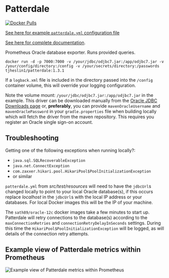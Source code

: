 # Patterdale

[![Docker Pulls](https://img.shields.io/docker/pulls/tjheslin1/patterdale.svg?maxAge=604800)](https://hub.docker.com/r/tjheslin1/patterdale/)

[See here for example `patterdale.yml` configuration file](https://gist.github.com/tjheslin1/5d74d5ad6c4b0dda8662c381590ddbbb#file-patterdale-yml)

[See here for complete documentation](https://tjheslin1.github.io/Patterdale/).

Prometheus Oracle database exporter. Runs provided queries.

`docker run -d -p 7000:7000 -v /your/jdbc/odjbc7.jar:/app/odjbc7.jar -v /your/config/directory:/config -v /your/secrets/directory:/passwords tjheslin1/patterdale:1.3.1`

If a `logback.xml` file is included in the directory passed into the `/config` container volume, this will override your logging configuration.

Note the volume mount: `/your/jdbc/odjbc7.jar:/app/odjbc7.jar` in the example.
This driver can be downloaded manually from the
[Oracle JDBC Downloads page](http://www.oracle.com/technetwork/database/features/jdbc/jdbc-drivers-12c-download-1958347.html)
or, **preferably**, you can provide `mavenOracleUsername` and `mavenOraclePassword` in your `gradle.properties` file when building locally which will fetch the driver from the maven repository.
This requires you register an Oracle single sign-on account.

## Troubleshooting

Getting one of the following exceptions when running locally?:
- `java.sql.SQLRecoverableException`
- `java.net.ConnectException`
- `com.zaxxer.hikari.pool.HikariPool$PoolInitializationException`
- or similar

`patterdale.yml` from _src/test/resources_ will need to have the `jdbcUrl`s changed locally to 
point to your local Oracle database(s), if this occurs replace _localhost_ in 
the `jdbcUrl`s with the local IP address or your databases. For local Docker images this 
will be the IP of your machine.

The `sath89/oracle-12c` docker images take a few minutes to start up. 
Patterdale will retry connections to the database(s) according to the 
`maxConnectionRetries` and `connectionRetryDelayInSeconds` settings.
During this time the `HikariPool$PoolInitializationException` will be logged, 
as will details of the connection retry attempts.

## Example view of Patterdale metrics within Prometheus
![Example view of Patterdale metrics within Prometheus](https://github.com/tjheslin1/Patterdale/blob/master/docs/Patterdale_screenshot.png)
